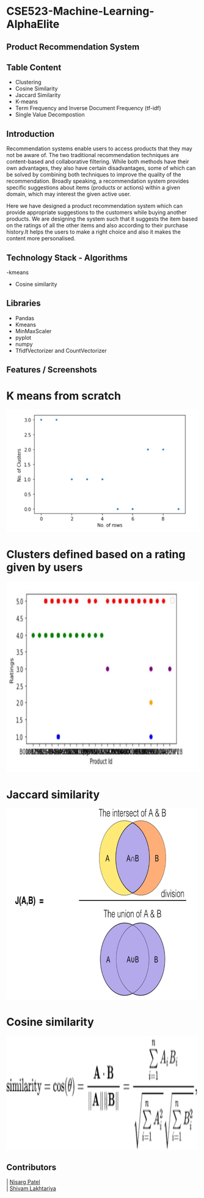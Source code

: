 # CSE523-Machine-Learning-AlphaElite

## Product Recommendation System


## Table Content
- Clustering
- Cosine Similarity
- Jaccard Similarity
- K-means
- Term Frequency and Inverse Document Frequency (tf-idf)
- Single Value Decompostion

## Introduction
Recommendation systems enable users to access products that they may not be aware of. The two traditional recommendation techniques are content-based and collaborative filtering. While both methods have their own advantages, they also have certain disadvantages, some of which can be solved by combining both techniques to improve the quality of the recommendation. Broadly speaking, a recommendation system provides specific suggestions about items (products or actions) within a given domain, which may  interest the given active user.

Here we have designed a product recommendation system which can provide appropriate suggestions to the customers while buying another products. We are designing the system such that it suggests the item based on the ratings of all the other items and also according to their purchase history.It helps the users to make a right choice and also it makes the content more personalised.

## Technology Stack - Algorithms

-kmeans
- Cosine similarity

## Libraries
- Pandas
- Kmeans
- MinMaxScaler
- pyplot
- numpy
- TfidfVectorizer and CountVectorizer

## Features / Screenshots

# K means from scratch
<img src="Results/TextBasedCLustering_OnProductDescription/1.PNG">
 
# Clusters defined based on a rating given by users
<img src="https://github.com/Nisargpatel16/CSE523-Machine-Learning-AlphaElite/blob/main/Results/ratingwithproductidcluster.JPG" width="700" height="500">

# Jaccard similarity
<img src="https://github.com/Nisargpatel16/CSE523-Machine-Learning-AlphaElite/blob/main/Results/Similarity/jaccard.png" width="500" height="500">

# Cosine similarity
<img src="https://github.com/Nisargpatel16/CSE523-Machine-Learning-AlphaElite/blob/main/Results/Similarity/cosine.png" width="500" height="300">

## Contributors

| [Nisarg Patel](https://github.com/Nisargpatel16)                                                                                                            
| [Shivam Lakhtariya](https://github.com/shivamlakhtariya)
